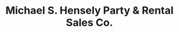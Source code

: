 ---
title: "Michael S. Hensely Party & Rental Sales Co."
url: /burlingame/michael-s-hensely-party-and-rental-sales-co/
shop: trade
---